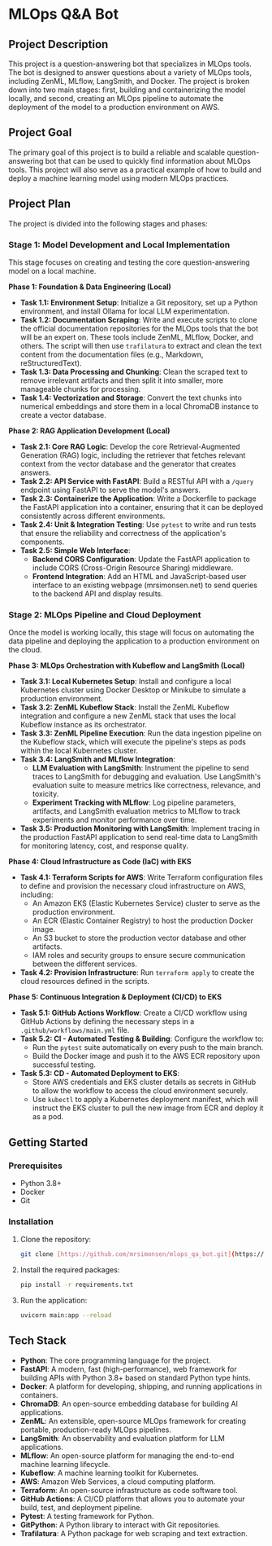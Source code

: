 # MLOps Q&A Bot

## Project Description

This project is a question-answering bot that specializes in MLOps tools. The bot is designed to answer questions about a variety of MLOps tools, including ZenML, MLflow, LangSmith, and Docker. The project is broken down into two main stages: first, building and containerizing the model locally, and second, creating an MLOps pipeline to automate the deployment of the model to a production environment on AWS.

## Project Goal

The primary goal of this project is to build a reliable and scalable question-answering bot that can be used to quickly find information about MLOps tools. This project will also serve as a practical example of how to build and deploy a machine learning model using modern MLOps practices.

## Project Plan

The project is divided into the following stages and phases:

### Stage 1: Model Development and Local Implementation

This stage focuses on creating and testing the core question-answering model on a local machine.

**Phase 1: Foundation & Data Engineering (Local)**

* **Task 1.1: Environment Setup**: Initialize a Git repository, set up a Python environment, and install Ollama for local LLM experimentation.
* **Task 1.2: Documentation Scraping**: Write and execute scripts to clone the official documentation repositories for the MLOps tools that the bot will be an expert on. These tools include ZenML, MLflow, Docker, and others. The script will then use `trafilatura` to extract and clean the text content from the documentation files (e.g., Markdown, reStructuredText).
* **Task 1.3: Data Processing and Chunking**: Clean the scraped text to remove irrelevant artifacts and then split it into smaller, more manageable chunks for processing.
* **Task 1.4: Vectorization and Storage**: Convert the text chunks into numerical embeddings and store them in a local ChromaDB instance to create a vector database.

**Phase 2: RAG Application Development (Local)**

* **Task 2.1: Core RAG Logic**: Develop the core Retrieval-Augmented Generation (RAG) logic, including the retriever that fetches relevant context from the vector database and the generator that creates answers.
* **Task 2.2: API Service with FastAPI**: Build a RESTful API with a `/query` endpoint using FastAPI to serve the model's answers.
* **Task 2.3: Containerize the Application**: Write a Dockerfile to package the FastAPI application into a container, ensuring that it can be deployed consistently across different environments.
* **Task 2.4: Unit & Integration Testing**: Use `pytest` to write and run tests that ensure the reliability and correctness of the application's components.
* **Task 2.5: Simple Web Interface**:
    * **Backend CORS Configuration**: Update the FastAPI application to include CORS (Cross-Origin Resource Sharing) middleware.
    * **Frontend Integration**: Add an HTML and JavaScript-based user interface to an existing webpage (mrsimonsen.net) to send queries to the backend API and display results.

### Stage 2: MLOps Pipeline and Cloud Deployment

Once the model is working locally, this stage will focus on automating the data pipeline and deploying the application to a production environment on the cloud.

**Phase 3: MLOps Orchestration with Kubeflow and LangSmith (Local)**

* **Task 3.1: Local Kubernetes Setup**: Install and configure a local Kubernetes cluster using Docker Desktop or Minikube to simulate a production environment.
* **Task 3.2: ZenML Kubeflow Stack**: Install the ZenML Kubeflow integration and configure a new ZenML stack that uses the local Kubeflow instance as its orchestrator.
* **Task 3.3: ZenML Pipeline Execution**: Run the data ingestion pipeline on the Kubeflow stack, which will execute the pipeline's steps as pods within the local Kubernetes cluster.
* **Task 3.4: LangSmith and MLflow Integration**:
    * **LLM Evaluation with LangSmith**: Instrument the pipeline to send traces to LangSmith for debugging and evaluation. Use LangSmith's evaluation suite to measure metrics like correctness, relevance, and toxicity.
    * **Experiment Tracking with MLflow**: Log pipeline parameters, artifacts, and LangSmith evaluation metrics to MLflow to track experiments and monitor performance over time.
* **Task 3.5: Production Monitoring with LangSmith**: Implement tracing in the production FastAPI application to send real-time data to LangSmith for monitoring latency, cost, and response quality.

**Phase 4: Cloud Infrastructure as Code (IaC) with EKS**

* **Task 4.1: Terraform Scripts for AWS**: Write Terraform configuration files to define and provision the necessary cloud infrastructure on AWS, including:
    * An Amazon EKS (Elastic Kubernetes Service) cluster to serve as the production environment.
    * An ECR (Elastic Container Registry) to host the production Docker image.
    * An S3 bucket to store the production vector database and other artifacts.
    * IAM roles and security groups to ensure secure communication between the different services.
* **Task 4.2: Provision Infrastructure**: Run `terraform apply` to create the cloud resources defined in the scripts.

**Phase 5: Continuous Integration & Deployment (CI/CD) to EKS**

* **Task 5.1: GitHub Actions Workflow**: Create a CI/CD workflow using GitHub Actions by defining the necessary steps in a `.github/workflows/main.yml` file.
* **Task 5.2: CI - Automated Testing & Building**: Configure the workflow to:
    * Run the `pytest` suite automatically on every push to the main branch.
    * Build the Docker image and push it to the AWS ECR repository upon successful testing.
* **Task 5.3: CD - Automated Deployment to EKS**:
    * Store AWS credentials and EKS cluster details as secrets in GitHub to allow the workflow to access the cloud environment securely.
    * Use `kubectl` to apply a Kubernetes deployment manifest, which will instruct the EKS cluster to pull the new image from ECR and deploy it as a pod.

## Getting Started

### Prerequisites

* Python 3.8+
* Docker
* Git

### Installation

1.  Clone the repository:

    ```bash
    git clone [https://github.com/mrsimonsen/mlops_qa_bot.git](https://github.com/mrsimonsen/mlops_qa_bot.git)
    ```

2.  Install the required packages:

    ```bash
    pip install -r requirements.txt
    ```

3.  Run the application:

    ```bash
    uvicorn main:app --reload
    ```

## Tech Stack

* **Python**: The core programming language for the project.
* **FastAPI**: A modern, fast (high-performance), web framework for building APIs with Python 3.8+ based on standard Python type hints.
* **Docker**: A platform for developing, shipping, and running applications in containers.
* **ChromaDB**: An open-source embedding database for building AI applications.
* **ZenML**: An extensible, open-source MLOps framework for creating portable, production-ready MLOps pipelines.
* **LangSmith**: An observability and evaluation platform for LLM applications.
* **MLflow**: An open-source platform for managing the end-to-end machine learning lifecycle.
* **Kubeflow**: A machine learning toolkit for Kubernetes.
* **AWS**: Amazon Web Services, a cloud computing platform.
* **Terraform**: An open-source infrastructure as code software tool.
* **GitHub Actions**: A CI/CD platform that allows you to automate your build, test, and deployment pipeline.
* **Pytest**: A testing framework for Python.
* **GitPython**: A Python library to interact with Git repositories.
* **Trafilatura**: A Python package for web scraping and text extraction.